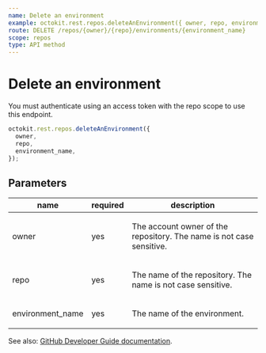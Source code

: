 ```yaml
---
name: Delete an environment
example: octokit.rest.repos.deleteAnEnvironment({ owner, repo, environment_name })
route: DELETE /repos/{owner}/{repo}/environments/{environment_name}
scope: repos
type: API method
---
```


# Delete an environment

You must authenticate using an access token with the repo scope to use this endpoint.

```js
octokit.rest.repos.deleteAnEnvironment({
  owner,
  repo,
  environment_name,
});
```

## Parameters

<table>
  <thead>
    <tr>
      <th>name</th>
      <th>required</th>
      <th>description</th>
    </tr>
  </thead>
  <tbody>
    <tr><td>owner</td><td>yes</td><td>

The account owner of the repository. The name is not case sensitive.

</td></tr>
<tr><td>repo</td><td>yes</td><td>

The name of the repository. The name is not case sensitive.

</td></tr>
<tr><td>environment_name</td><td>yes</td><td>

The name of the environment.

</td></tr>
  </tbody>
</table>

See also: [GitHub Developer Guide documentation](https://docs.github.com/rest/reference/repos#delete-an-environment).
